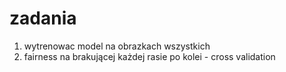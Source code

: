 # zadania

1. wytrenowac model na obrazkach wszystkich
2. fairness na brakującej każdej rasie po kolei - cross validation
